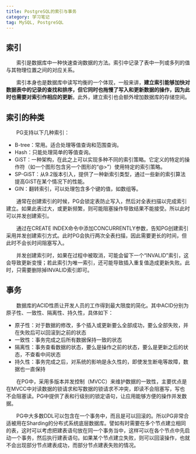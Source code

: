 ```yaml
---
title: PostgreSQL的索引与事务
category: 学习笔记
tag: MySQL, PostgreSQL
---
```


## 索引
　　索引是数据库中一种快速查询数据的方法。索引中记录了表中一列或多列的值与其物理位置之间的对应关系。

　　索引本身也是数据库中读写均衡的一个体现，一般来讲，__建立索引能够加快对数据表中的记录的查找和排序，但它同时也拖慢了写入和更新数据的操作，因为此时也需要对索引作相应的更新__。此外，建立索引也会额外增加数据库的存储空间。

## 索引的种类

　　PG支持以下几种索引：

* B-tree：常用。适合处理等值查询和范围查询。
* Hash：只能处理简单的等值查询。
* GiST：一种架构，在此之上可以实现多种不同的索引策略。它定义的特定的操作符（如一个图形包含另一个图形的“@>”）使用特定的索引策略。
* SP-GiST：从9.2版本引入，提供了一种新索引类型，通过一些新的索引算法提高GiST在某个情况下的性能。
* GIN：翻转索引，可以处理包含多个键的值，如数组等。

　　通常在创建索引的时候，PG会锁定表防止写入，然后对全表扫描以完成索引建立。如果此表过大，或更新频繁，则可能阻塞操作导致结果不能接受。所以此时可以并发创建索引。

　　通过在CREATE INDEX命令中添加CONCURRENTLY参数，告知PG创建索引采用并发创建索引方式。此时PG会执行两次全表扫描，因此需要更长的时间，但此时不会长时间阻塞写入。

　　并发创建索引时，如果在过程中被取消，可能会留下一个“INVALID”索引，这会导致更新变慢；若此索引为唯一索引，还可能导致插入重复值造成更新失败。此时，只需要删除掉INVALID索引即可。

## 事务

　　数据库的ACID性质让开发人员的工作得到最大限度的简化。其中ACID分别为原子性、一致性、隔离性、持久性，具体如下：

* 原子性：对于数据的修改，多个插入或更新要么全部成功，要么全部失败，并在失败后可以回滚到之前的状态
* 一致性：事务完成之后所有数据保持一致的状态
* 隔离性：事务查看数据的状态，要么是操作之前的状态，要么是更新之后的状态，不查看中间状态
* 持久性：事务完成之后，对系统的影响是永久性的，即使发生断电等故障，数据也一直保持

　　在PG中，采用多版本并发控制（MVCC）来维护数据的一致性，主要优点是在MVCC中对读数据的锁请求和写数据的锁请求不冲突，即读不会阻塞写，写也不会阻塞读。PG中提供了表和行级别的锁定语句，让应用能够方便的操作并发数据。

　　PG中大多数DDL可以包含在一个事务中，而且是可以回滚的。所以PG非常合适被用在Sharding的分布式系统底层数据库。譬如有时需要在多个节点建立相同的表，这时可以考虑把建表语句放在同一个事务当中，这样可以在各个节点中先启动一个事务，然后执行建表语句。如果某个节点建立失败，则可以回滚操作，也就不会出现部分节点建表成功，而部分节点建表失败的情况。
